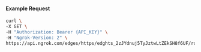 <!-- Code generated for API Clients. DO NOT EDIT. -->

#### Example Request

```bash
curl \
-X GET \
-H "Authorization: Bearer {API_KEY}" \
-H "Ngrok-Version: 2" \
https://api.ngrok.com/edges/https/edghts_2zJYdnuj5TyJztwLtZEkSH8f6UF/routes/edghtsrt_2zJYdpemDaMc14l6OXVaIBQVjD0
```
